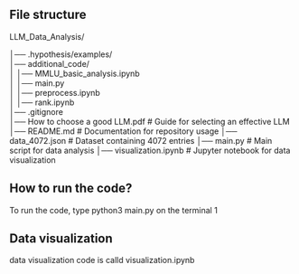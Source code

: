 ## File structure

LLM_Data_Analysis/

│── .hypothesis/examples/      
│── additional_code/           
│    │── MMLU_basic_analysis.ipynb  
│    │── main.py                   
│    │── preprocess.ipynb           
│    │── rank.ipynb                 
│── .gitignore                
│── How to choose a good LLM.pdf  # Guide for selecting an effective LLM
│── README.md                 # Documentation for repository usage
│── data_4072.json            # Dataset containing 4072 entries
│── main.py                   # Main script for data analysis
│── visualization.ipynb       # Jupyter notebook for data visualization

## How to run the code?
To run the code, type python3 main.py on the terminal
1

## Data visualization 
data visualization code is calld visualization.ipynb
